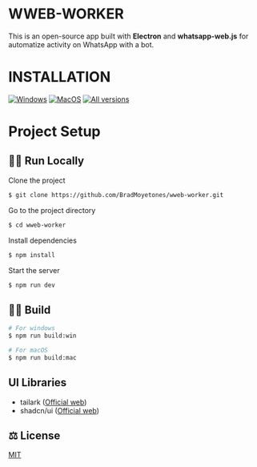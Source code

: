 <div align="center">

</div>


# WWEB-WORKER

This is an open-source app built with **Electron** and **whatsapp-web.js** for automatize activity on WhatsApp with a bot.

# INSTALLATION

<!-- MANPAGE: BEGIN EXCLUDED SECTION -->
[![Windows](https://img.shields.io/badge/-Windows_x64-blue.svg?style=for-the-badge&logo=windows)](https://github.com/BradMoyetones/wweb-worker/releases/latest/download/wweb-worker-1.0.0-setup.exe)
[![MacOS](https://img.shields.io/badge/-MacOS-lightblue.svg?style=for-the-badge&logo=apple)](https://github.com/BradMoyetones/wweb-worker/releases/latest/download/wweb-worker-1.0.0.dmg)
[![All versions](https://img.shields.io/badge/-All_Versions-lightgrey.svg?style=for-the-badge)](https://github.com/BradMoyetones/wweb-worker/releases)

# Project Setup

## 🏃‍♂️ Run Locally

Clone the project

```bash
$ git clone https://github.com/BradMoyetones/wweb-worker.git
```

Go to the project directory

```bash
$ cd wweb-worker
```

Install dependencies

```bash
$ npm install
```

Start the server

```bash
$ npm run dev
```



## 👷‍♂️ Build

```bash
# For windows
$ npm run build:win

# For macOS
$ npm run build:mac
```

## UI Libraries
- tailark ([Official web](https://tailark.com))
- shadcn/ui ([Official web](https://ui.shadcn.com))


## ⚖ License

[MIT](https://choosealicense.com/licenses/mit/)
